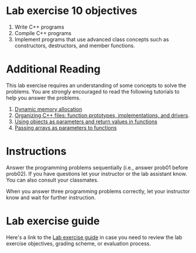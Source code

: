 # Lab exercise 10 objectives
1. Write C++ programs
2. Compile C++ programs
3. Implement programs that use advanced class concepts such as constructors, destructors, and member functions.

# Additional Reading
This lab exercise requires an understanding of some concepts to solve the problems. You are strongly encouraged to read the following tutorials to help you answer the problems.

1. [Dynamic memory allocation](https://moodle-2018-2019.fullerton.edu/mod/hvp/view.php?id=1119047)
1. [Organizing C++ files: function prototypes, implementations, and drivers](https://github.com/ILXL-guides/function-file-organization).
1. [Using objects as parameters and return values in functions](https://github.com/ILXL-guides/object-parameters-and-return-values)
1. [Passing arrays as parameters to functions](https://github.com/ILXL-guides/arrays-as-parameters)

# Instructions
Answer the programming problems sequentially (i.e., answer prob01 before prob02). If you have questions let your instructor or the lab assistant know. You can also consult your classmates.

When you answer three programming problems correctly, let your instructor know and wait for further instruction.

# Lab exercise guide
Here's a link to the [Lab exercise guide](https://docs.google.com/document/d/1wW2CiR1JMfUDNYmdcrEGZGAkZDj2sDrE8qpoliAeB_o/edit?usp=sharing) in case you need to review the lab exercise objectives, grading scheme, or evaluation process.
